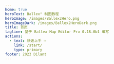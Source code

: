 ```yaml
---
home: true
heroText: Ballex² 制图教程
heroImage: /images/Ballex2Hero.png
heroImageDark: /images/Ballex2HeroDark.png
title: 首页
tagline: 基于 Ballex Map Editor Pro 0.18.0b1 编写
actions:
  - text: 快速上手 →
    link: /start/
    type: primary
footer: 2023 Dilant
---
```

